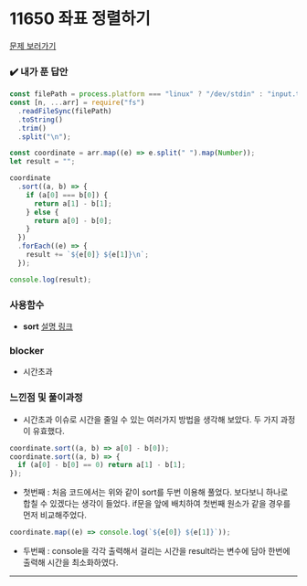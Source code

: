 # 11650 좌표 정렬하기

[문제 보러가기](https://www.acmicpc.net/problem/11650)

### :heavy_check_mark: 내가 푼 답안

```javascript
const filePath = process.platform === "linux" ? "/dev/stdin" : "input.txt";
const [n, ...arr] = require("fs")
  .readFileSync(filePath)
  .toString()
  .trim()
  .split("\n");

const coordinate = arr.map((e) => e.split(" ").map(Number));
let result = "";

coordinate
  .sort((a, b) => {
    if (a[0] === b[0]) {
      return a[1] - b[1];
    } else {
      return a[0] - b[0];
    }
  })
  .forEach((e) => {
    result += `${e[0]} ${e[1]}\n`;
  });

console.log(result);
```

### 사용함수

- **sort** [설명 링크](https://github.com/strongpond/algorithm/blob/main/source/%EB%B0%B1%EC%A4%80/%EC%88%98_%EC%A0%95%EB%A0%AC%ED%95%98%EA%B8%B03.md)

### blocker

- 시간초과

### 느낀점 및 풀이과정

- 시간초과 이슈로 시간을 줄일 수 있는 여러가지 방법을 생각해 보았다. 두 가지 과정이 유효했다.

```javascript
coordinate.sort((a, b) => a[0] - b[0]);
coordinate.sort((a, b) => {
  if (a[0] - b[0] == 0) return a[1] - b[1];
});
```

- 첫번째 : 처음 코드에서는 위와 같이 sort를 두번 이용해 풀었다. 보다보니 하나로 합칠 수 있겠다는 생각이 들었다. if문을 앞에 배치하여 첫번째 원소가 같을 경우를 먼저 비교해주었다.

```javascript
coordinate.map((e) => console.log(`${e[0]} ${e[1]}`));
```

- 두번째 : console을 각각 출력해서 걸리는 시간을 result라는 변수에 담아 한번에 출력해 시간을 최소화하였다.

<hr/>
